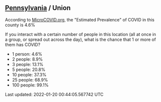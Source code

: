 
## [Pennsylvania](/united-states/pennsylvania) / Union

According to [MicroCOVID.org](http://microcovid.org),
the "Estimated Prevalence" of COVID in this county is 4.6%

If you interact with a certain number of people in this location
(all at once in a group, or spread out across the day), what is the chance that
1 or more of them has COVID?

- 1 person: 4.6%
- 2 people: 8.9%
- 3 people: 13.1%
- 5 people: 20.8%
- 10 people: 37.3%
- 25 people: 68.9%
- 100 people: 99.1%

Last updated: 2022-01-20 00:44:05.567742 UTC
